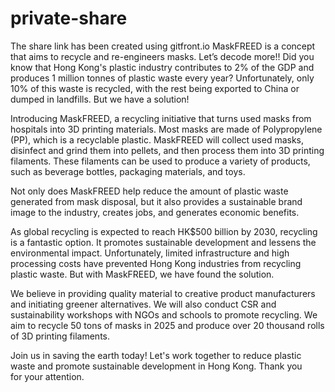# private-share
The share link has been created using gitfront.io
MaskFREED is a concept that aims to recycle and re-engineers masks. Let’s decode more!! 
Did you know that Hong Kong's plastic industry contributes to 2% of the GDP and produces 1 million tonnes of plastic waste every year? Unfortunately, only 10% of this waste is recycled, with the rest being exported to China or dumped in landfills. But we have a solution!

Introducing MaskFREED, a recycling initiative that turns used masks from hospitals into 3D printing materials. Most masks are made of Polypropylene (PP), which is a recyclable plastic.  MaskFREED will collect used masks, disinfect and grind them into pellets, and then process them into 3D printing filaments. These filaments can be used to produce a variety of products, such as beverage bottles, packaging materials, and toys.

Not only does MaskFREED help reduce the amount of plastic waste generated from mask disposal, but it also provides a sustainable brand image to the industry, creates jobs, and generates economic benefits. 

As global recycling is expected to reach HK$500 billion by 2030, recycling is a fantastic option. It promotes sustainable development and lessens the environmental impact. Unfortunately, limited infrastructure and high processing costs have prevented Hong Kong industries from recycling plastic waste. But with MaskFREED, we have found the solution.

We believe in providing quality material to creative product manufacturers and initiating greener alternatives. We will also conduct CSR and sustainability workshops with NGOs and schools to promote recycling. We aim to recycle 50 tons of masks in 2025 and produce over 20 thousand rolls of 3D printing filaments.

Join us in saving the earth today! Let's work together to reduce plastic waste and promote sustainable development in Hong Kong. Thank you for your attention.
